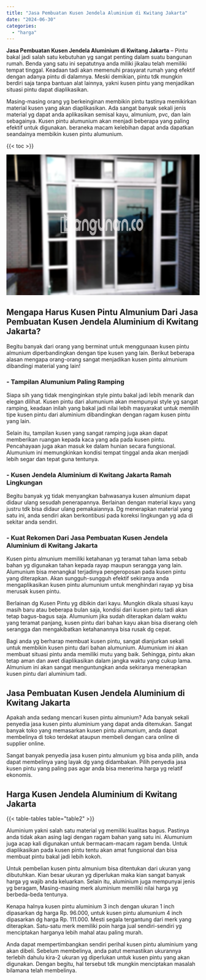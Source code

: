 ```yaml
---
title: "Jasa Pembuatan Kusen Jendela Aluminium di Kwitang Jakarta"
date: "2024-06-30"
categories: 
  - "harga"
---
```


**Jasa Pembuatan Kusen Jendela Aluminium di Kwitang Jakarta** – Pintu bakal jadi salah satu kebutuhan yg sangat penting dalam suatu bangunan rumah. Benda yang satu ini sepatutnya anda miliki jikalau telah memiliki tempat tinggal. Keadaan tadi akan memenuhi prasyarat rumah yang efektif dengan adanya pintu di dalamnya. Meski demikian, pintu tdk mungkin berdiri saja tanpa bantuan alat lainnya, yakni kusen pintu yang menjadikan situasi pintu dapat diaplikasikan.

Masing-masing orang yg berkeinginan membikin pintu tastinya memikirkan material kusen yang akan diaplikasikan. Ada sangat banyak sekali jenis material yg dapat anda aplikasikan semisal kayu, almunium, pvc, dan lain sebagainya. Kusen pintu alumunium akan menjadi beberapa yang paling efektif untuk digunakan. beraneka macam kelebihan dapat anda dapatkan seandainya membikin kusen pintu alumunium.

{{< toc >}}

![Jasa Pembuatan Kusen Jendela Aluminium di Kwitang Jakarta](/images/harga-kusen-jendela-alumunium-33.png)

## Mengapa Harus Kusen Pintu Almunium Dari Jasa Pembuatan Kusen Jendela Aluminium di Kwitang Jakarta?

Begitu banyak dari orang yang berminat untuk menggunaan kusen pintu almunium diperbandingkan dengan tipe kusen yang lain. Berikut beberapa alasan mengapa orang-orang sangat menjadikan kusen pintu almunium dibandingi material yang lain!

### \- Tampilan Alumunium Paling Ramping

Siapa sih yang tidak menginginkan style pintu bakal jadi lebih menarik dan elegan dilihat. Kusen pintu dari alumunium akan mempunyai style yg sangat ramping, keadaan inilah yang bakal jadi nilai lebih masyarakat untuk memilih tipe kusen pintu dari aluminium dibandingkan dengan ragam kusen pintu yang lain.

Selain itu, tampilan kusen yang sangat ramping juga akan dapat memberikan ruangan kepada kaca yang ada pada kusen pintu. Pencahayaan juga akan masuk ke dalam hunian secara fungsional. Alumunium ini memungkinkan kondisi tempat tinggal anda akan menjadi lebih segar dan tepat guna tentunya.

### \- Kusen Jendela Aluminium di Kwitang Jakarta Ramah Lingkungan

Begitu banyak yg tidak menyangkan bahwasanya kusen almunium dapat didaur ulang sesudah penerapannya. Berlainan dengan material kayu yang justru tdk bisa didaur ulang pemakaiannya. Dg menerapkan material yang satu ini, anda sendiri akan berkontibusi pada koreksi lingkungan yg ada di sekitar anda sendiri.

### \- Kuat Rekomen Dari Jasa Pembuatan Kusen Jendela Aluminium di Kwitang Jakarta

Kusen pintu almunium memiliki ketahanan yg teramat tahan lama sebab bahan yg digunakan tahan kepada rayap maupun serangga yang lain. Alumunium bisa menangkal terjadinya pengeroposan pada kusen pintu yang diterapkan. Akan sungguh-sungguh efektif sekiranya anda mengaplikasikan kusen pintu alumunium untuk menghindari rayap yg bisa merusak kusen pintu.

Berlainan dg Kusen Pintu yg dibikin dari kayu. Mungkin dikala situasi kayu masih baru atau beberapa bulan saja, kondisi dari kusen pintu tadi akan tetap bagus-bagus saja. Alumunium jika sudah diterapkan dalam waktu yang teramat panjang, kusen pintu dari bahan kayu akan bisa diserang oleh serangga dan mengakibatkan ketahanannya bisa rusak dg cepat.

Bagi anda yg berharap membuat kusen pintu, sangat dianjurkan sekali untuk membikin kusen pintu dari bahan alumunium. Alumunium ini akan membuat situasi pintu anda memiliki mutu yang baik. Sehingga, pintu akan tetap aman dan awet diaplikasikan dalam jangka waktu yang cukup lama. Almunium ini akan sangat menguntungkan anda sekiranya menerapkan kusen pintu dari aluminium tadi.

## Jasa Pembuatan Kusen Jendela Aluminium di Kwitang Jakarta

Apakah anda sedang mencari kusen pintu almunium? Ada banyak sekali penyedia jasa kusen pintu aluminium yang dapat anda ditemukan. Sangat banyak toko yang memasarkan kusen pintu alumunium, anda dapat membelinya di toko terdekat ataupun membeli dengan cara online di supplier online.

Sangat banyak penyedia jasa kusen pintu almunium yg bisa anda pilih, anda dapat membelinya yang layak dg yang didambakan. Pilih penyedia jasa kusen pintu yang paling pas agar anda bisa menerima harga yg relatif ekonomis.

## Harga Kusen Jendela Aluminium di Kwitang Jakarta

{{< table-tables table="table2" >}}

Aluminium yakni salah satu material yg memiliki kualitas bagus. Pastinya anda tidak akan asing lagi dengan ragam bahan yang satu ini. Alumunium juga acap kali digunakan untuk bermacam-macam ragam benda. Untuk diaplikasikan pada kusen pintu tentu akan amat fungsional dan bisa membuat pintu bakal jadi lebih kokoh.

Untuk pembelian kusen pintu almunium bisa ditentukan dari ukuran yang dibutuhkan. Kian besar ukuran yg diperlukan maka kian sangat banyak harga yg wajib anda keluarkan. Selain itu, aluminium juga mempunyai jenis yg beragam, Masing-masing merk aluminium memiliki nilai harga yg berbeda-beda tentunya.

Kenapa halnya kusen pintu aluminium 3 inch dengan ukuran 1 inch dipasarkan dg harga Rp. 96.000, untuk kusen pintu alumunium 4 inch dipasarkan dg harga Rp. 111.000. Mesti segala tergantung dari merk yang diterapkan. Satu-satu merk memiliki poin harga jual sendiri-sendiri yg menciptakan harganya lebih mahal atau paling murah.

Anda dapat mempertimbangkan sendiri perihal kusen pintu aluminium yang akan dibeli. Sebelum membelinya, anda patut memastikan ukurannya terlebih dahulu kira-2 ukuran yg diperlukan untuk kusen pintu yang akan digunakan. Dengan begitu, hal tersebut tdk mungkin menciptakan masalah bilamana telah membelinya.

